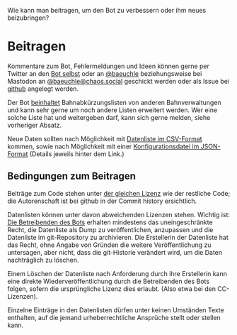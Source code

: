 <p id="meta">
<title>DS-100: Möglichkeiten, beizutragen</title>
<desc>Wie kann man beitragen, um den Bot zu verbessern oder ihm neues beizubringen?</desc>
</p>

Beitragen
=========

Kommentare zum Bot, Fehlermeldungen und Ideen können gerne per Twitter an
den [Bot selbst](https://twitter.com/_ds_100) oder an
[@baeuchle](https://twitter.com/baeuchle) beziehungsweise bei Mastodon
an [@baeuchle@chaos.social](https://chaos.social/@baeuchle) geschickt
werden oder als Issue bei
[github](https://github.com/baeuchle/ds100bot/) angelegt werden.

Der Bot [beinhaltet](/copyright.html) Bahnabkürzungslisten von anderen
Bahnverwaltungen und kann sehr gerne um noch andere Listen erweitert
werden. Wer eine solche Liste hat und weitergeben darf, kann sich gerne
melden, siehe vorheriger Absatz.

Neue Daten sollten nach Möglichkeit mit [Datenliste im
CSV-Format](/sources.html) kommen, sowie nach Möglichkeit mit einer
[Konfigurationsdatei im JSON-Format](/data.html) (Details jeweils hinter
dem Link.)

Bedingungen zum Beitragen
-------------------------

Beiträge zum Code stehen unter [der gleichen Lizenz](/copyright.html)
wie der restliche Code; die Autorenschaft ist bei github in der Commit
history ersichtlich.

Datenlisten können unter davon abweichenden Lizenzen stehen. Wichtig
ist: [Die Betreibenden des Bots](/copyright.html) erhalten
mindestens das uneingeschränkte Recht, die Datenliste als Dump zu
veröffentlichen, anzupassen und die Datenliste im git-Repository zu
archivieren. Die Erstellerin der Datenliste hat das Recht, ohne Angabe
von Gründen die weitere Veröffentlichung zu untersagen, aber nicht, dass
die git-Historie verändert wird, um die Daten nachträglich zu löschen.

Einem Löschen der Datenliste nach Anforderung durch ihre Erstellerin
kann eine direkte Wiederveröffentlichung durch die Betreibenden des Bots
folgen, sofern die ursprüngliche Lizenz dies erlaubt. (Also etwa bei den
CC-Lizenzen).

Einzelne Einträge in den Datenlisten dürfen unter keinen Umständen Texte
enthalten, auf die jemand urheberrechtliche Ansprüche stellt oder
stellen kann.
